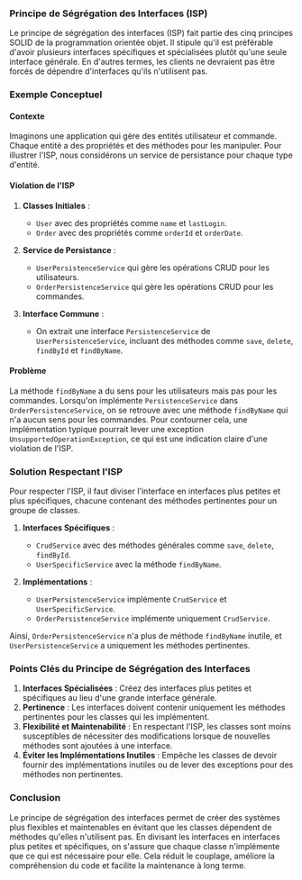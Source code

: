 ### Principe de Ségrégation des Interfaces (ISP)

Le principe de ségrégation des interfaces (ISP) fait partie des cinq principes SOLID de la programmation orientée objet. Il stipule qu'il est préférable d'avoir plusieurs interfaces spécifiques et spécialisées plutôt qu'une seule interface générale. En d'autres termes, les clients ne devraient pas être forcés de dépendre d'interfaces qu'ils n'utilisent pas.

### Exemple Conceptuel

#### Contexte

Imaginons une application qui gère des entités utilisateur et commande. Chaque entité a des propriétés et des méthodes pour les manipuler. Pour illustrer l'ISP, nous considérons un service de persistance pour chaque type d'entité.

#### Violation de l'ISP

1. **Classes Initiales** :
    - `User` avec des propriétés comme `name` et `lastLogin`.
    - `Order` avec des propriétés comme `orderId` et `orderDate`.

2. **Service de Persistance** :
    - `UserPersistenceService` qui gère les opérations CRUD pour les utilisateurs.
    - `OrderPersistenceService` qui gère les opérations CRUD pour les commandes.

3. **Interface Commune** :
    - On extrait une interface `PersistenceService` de `UserPersistenceService`, incluant des méthodes comme `save`, `delete`, `findById` et `findByName`.

#### Problème

La méthode `findByName` a du sens pour les utilisateurs mais pas pour les commandes. Lorsqu'on implémente `PersistenceService` dans `OrderPersistenceService`, on se retrouve avec une méthode `findByName` qui n'a aucun sens pour les commandes. Pour contourner cela, une implémentation typique pourrait lever une exception `UnsupportedOperationException`, ce qui est une indication claire d'une violation de l'ISP.

### Solution Respectant l'ISP

Pour respecter l'ISP, il faut diviser l'interface en interfaces plus petites et plus spécifiques, chacune contenant des méthodes pertinentes pour un groupe de classes.

1. **Interfaces Spécifiques** :
    - `CrudService` avec des méthodes générales comme `save`, `delete`, `findById`.
    - `UserSpecificService` avec la méthode `findByName`.

2. **Implémentations** :
    - `UserPersistenceService` implémente `CrudService` et `UserSpecificService`.
    - `OrderPersistenceService` implémente uniquement `CrudService`.

Ainsi, `OrderPersistenceService` n'a plus de méthode `findByName` inutile, et `UserPersistenceService` a uniquement les méthodes pertinentes.

### Points Clés du Principe de Ségrégation des Interfaces

1. **Interfaces Spécialisées** : Créez des interfaces plus petites et spécifiques au lieu d'une grande interface générale.
2. **Pertinence** : Les interfaces doivent contenir uniquement les méthodes pertinentes pour les classes qui les implémentent.
3. **Flexibilité et Maintenabilité** : En respectant l'ISP, les classes sont moins susceptibles de nécessiter des modifications lorsque de nouvelles méthodes sont ajoutées à une interface.
4. **Éviter les Implémentations Inutiles** : Empêche les classes de devoir fournir des implémentations inutiles ou de lever des exceptions pour des méthodes non pertinentes.

### Conclusion

Le principe de ségrégation des interfaces permet de créer des systèmes plus flexibles et maintenables en évitant que les classes dépendent de méthodes qu'elles n'utilisent pas. En divisant les interfaces en interfaces plus petites et spécifiques, on s'assure que chaque classe n'implémente que ce qui est nécessaire pour elle. Cela réduit le couplage, améliore la compréhension du code et facilite la maintenance à long terme.